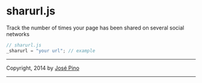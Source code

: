 sharurl.js
==========

Track the number of times your page has been shared on several social networks

```js
// sharurl.js
_sharurl = "your url"; // example
```
-------------

Copyright, 2014 by [José Pino](http://twitter.com/mrjopino)

-------------
